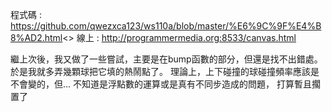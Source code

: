程式碼 : https://github.com/qwezxca123/ws110a/blob/master/%E6%9C%9F%E4%B8%AD2.html<>
線上 : http://programmermedia.org:8533/canvas.html

繼上次後，我又做了一些嘗試，主要是在bump函數的部分，但還是找不出錯處。
於是我就多弄幾顆球把它填的熱鬧點了。
理論上，上下碰撞的球碰撞頻率應該是不會變的，但...
不知道是浮點數的運算或是真有不同步造成的問題，
打算暫且擱置了
